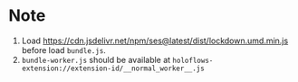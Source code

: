 # Note

1. Load <https://cdn.jsdelivr.net/npm/ses@latest/dist/lockdown.umd.min.js> before load `bundle.js`.
2. `bundle-worker.js` should be available at `holoflows-extension://extension-id/__normal_worker__.js`
